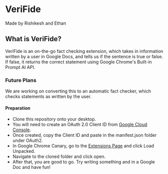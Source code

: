 # VeriFide
Made by Rishikesh and Ethan

## What is VeriFide?
VeriFide is an on-the-go fact checking extension, which takes in information written by a user in Google Docs, and tells us if the sentence is true or false. If false, it returns the correct statement using Google Chrome's Built-in Prompt AI API.

### Future Plans
We are working on converting this to an automatic fact checker, which checks statements as written by the user. 

#### Preparation
* Clone this repository onto your desktop.
* You will need to create an OAuth 2.0 Client ID from [Google Cloud Console](https://console.cloud.google.com/welcome?inv=1&invt=AbhxWA&project=verifide).
* Once created, copy the Client ID and paste in the manifest.json folder under OAuth2.
* In Google Chrome Canary, go to the [Extensions Page](chrome://extensions/) and click Load Unpacked.
* Navigate to the cloned folder and click open.
* After that, you are good to go. Try writing something and in a Google Doc and have fun!

